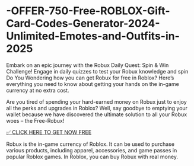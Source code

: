 # -OFFER-750-Free-ROBLOX-Gift-Card-Codes-Generator-2024-Unlimited-Emotes-and-Outfits-in-2025

Embark on an epic journey with the Robux Daily Quest: Spin & Win Challenge! Engage in daily quizzes to test your Robux knowledge and spin  Do You Wondering how you can get Robux for free in Roblox? Here’s everything you need to know about getting your hands on the in-game currency at no extra cost.

Are you tired of spending your hard-earned money on Robux just to enjoy all the perks and upgrades in Roblox? Well, say goodbye to emptying your wallet because we have discovered the ultimate solution to all your Robux woes – the Free-Robux!

[✅ CLICK HERE TO GET NOW FREE](https://appbitly.com/get-free-Gift-card)

Robux is the in-game currency of Roblox. It can be used to purchase various products, including apparel, accessories, and game passes in popular Roblox games. In Roblox, you can buy Robux with real money.
